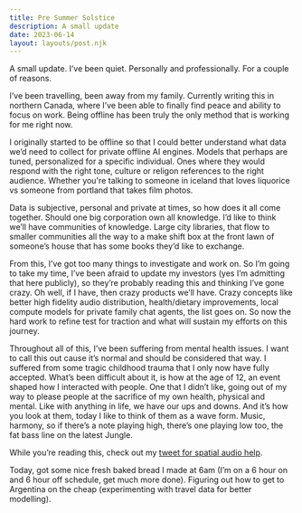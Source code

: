 ```yaml
---
title: Pre Summer Solstice
description: A small update
date: 2023-06-14
layout: layouts/post.njk
---
```

A small update. I’ve been quiet. Personally and professionally. For a couple of reasons.

I’ve been travelling, been away from my family. Currently writing this in northern Canada, where I’ve been able to finally find peace and ability to focus on work. Being offline has been truly the only method that is working for me right now.

I originally started to be offline so that I could better understand what data we’d need to collect for private offline AI engines. Models that perhaps are tuned, personalized for a specific individual. Ones where they would respond with the right tone, culture or religon references to the right audience. Whether you're talking to someone in iceland that loves liquorice vs someone from portland that takes film photos.

Data is subjective, personal and private at times, so how does it all come together. Should one big corporation own all knowledge. I’d like to think we’ll have communities of knowledge. Large city libraries, that flow to smaller communities all the way to a make shift box at the front lawn of someone’s house that has some books they’d like to exchange.

From this, I’ve got too many things to investigate and work on. So I’m going to take my time, I’ve been afraid to update my investors (yes I’m admitting that here publicly), so they’re probably reading this and thinking I’ve gone crazy. Oh well, if I have, then crazy products we’ll have. Crazy concepts like better high fidelity audio distribution, health/dietary improvements, local compute models for private family chat agents, the list goes on. So now the hard work to refine test for traction and what will sustain my efforts on this journey.

Throughout all of this, I’ve been suffering from mental health issues. I want to call this out cause it’s normal and should be considered that way. I suffered from some tragic childhood trauma that I only now have fully accepted. What’s been difficult about it, is how at the age of 12, an event shaped how I interacted with people. One that I didn’t like, going out of my way to please people at the sacrifice of my own health, physical and mental. Like with anything in life, we have our ups and downs. And it’s how you look at them, today I like to think of them as a wave form. Music, harmony, so if there’s a note playing high, there’s one playing low too, the fat bass line on the latest Jungle.

While you’re reading this, check out my [tweet for spatial audio help](https://twitter.com/kalv/status/1669004198141128704).

Today, got some nice fresh baked bread I made at 6am (I’m on a 6 hour on and 6 hour off schedule, get much more done). Figuring out how to get to Argentina on the cheap (experimenting with travel data for better modelling).

